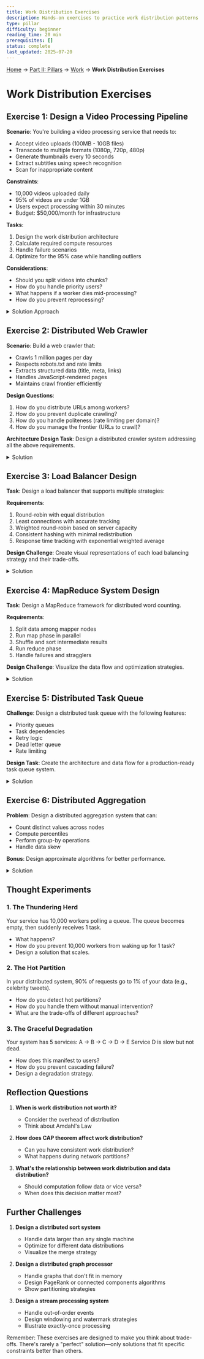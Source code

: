 ```yaml
---
title: Work Distribution Exercises
description: Hands-on exercises to practice work distribution patterns in distributed systems
type: pillar
difficulty: beginner
reading_time: 20 min
prerequisites: []
status: complete
last_updated: 2025-07-20
---
```


<!-- Navigation -->
[Home](../../index.md) → [Part II: Pillars](../index.md) → [Work](index.md) → **Work Distribution Exercises**

# Work Distribution Exercises

## Exercise 1: Design a Video Processing Pipeline

**Scenario**: You're building a video processing service that needs to:
- Accept video uploads (100MB - 10GB files)
- Transcode to multiple formats (1080p, 720p, 480p)
- Generate thumbnails every 10 seconds
- Extract subtitles using speech recognition
- Scan for inappropriate content

**Constraints**:
- 10,000 videos uploaded daily
- 95% of videos are under 1GB
- Users expect processing within 30 minutes
- Budget: $50,000/month for infrastructure

**Tasks**:
1. Design the work distribution architecture
2. Calculate required compute resources
3. Handle failure scenarios
4. Optimize for the 95% case while handling outliers

**Considerations**:
- Should you split videos into chunks?
- How do you handle priority users?
- What happens if a worker dies mid-processing?
- How do you prevent reprocessing?

<details>
<summary>Solution Approach</summary>

### Architecture Design

```mermaid
graph TB
    subgraph "Upload Service"
        U[Upload API] --> Q[Message Queue]
    end
    
    subgraph "Job Orchestrator"
        Q --> JM[Job Manager]
        JM --> DAG[DAG Builder]
        DAG --> S[Scheduler]
    end
    
    subgraph "Worker Pool"
        S --> W1[Download Worker]
        S --> W2[Split Worker]
        S --> W3[Transcode Workers]
        S --> W4[Thumbnail Worker]
        S --> W5[Speech Worker]
        S --> W6[Content Scanner]
        S --> W7[Merge Worker]
    end
    
    subgraph "Storage"
        W1 --> OS[Object Storage]
        W2 --> OS
        W3 --> OS
        W4 --> OS
        W5 --> OS
        W6 --> OS
        W7 --> OS
    end
    
    subgraph "State Management"
        JM --> DB[(Job Database)]
        S --> DB
    end
```

### Job Dependency DAG

```mermaid
graph LR
    D[Download] --> S[Split]
    S --> T1[Transcode 1080p]
    S --> T2[Transcode 720p]
    S --> T3[Transcode 480p]
    S --> TH[Thumbnails]
    S --> SP[Speech Recognition]
    S --> CS[Content Scan]
    T1 --> M[Merge]
    T2 --> M
    T3 --> M
    TH --> M
    SP --> M
    CS --> M
```

### Resource Calculation Table

| Component | Calculation | Result |
|-----------|-------------|---------|
| Daily Videos | 10,000 videos | - |
| Hourly Rate | 10,000 ÷ 24 | 417 videos/hour |
| Concurrent Processing | 30-min SLA × 417/60 | 208 videos |
| CPU per Video | 4 cores × 20 minutes | 80 core-minutes |
| Total Cores | 208 × 4 | 832 cores |
| With Headroom | 832 × 1.2 | 1,000 cores |
| Instance Type | c5.4xlarge (16 vCPUs) | - |
| Instance Count | 1,000 ÷ 16 | 63 instances |
| Monthly Cost | 63 × $0.68/hr × 730hr | ~$31,000 |

### Failure Handling Strategy

```mermaid
stateDiagram-v2
    [*] --> Pending
    Pending --> Processing: Worker picks up
    Processing --> Completed: Success
    Processing --> Failed: Error
    Failed --> Retry: Retry < 3
    Retry --> Processing: Backoff delay
    Failed --> DeadLetter: Retry >= 3
    Completed --> [*]
    DeadLetter --> Manual: Alert sent
```

### Work Distribution Strategy

| Strategy | Approach | Benefits |
|----------|----------|----------|
| Chunking | Split videos into 60-second segments | Parallel processing, faster completion |
| Priority Queues | Separate queues for standard/premium | SLA guarantees for premium users |
| Consistent Hashing | Hash(video_id + task) → Worker | Even distribution, sticky assignment |
| Idempotency | Task ID = hash(video_id + task_type) | Safe retries, no duplicate work |

</details>

## Exercise 2: Distributed Web Crawler

**Scenario**: Build a web crawler that:
- Crawls 1 million pages per day
- Respects robots.txt and rate limits
- Extracts structured data (title, meta, links)
- Handles JavaScript-rendered pages
- Maintains crawl frontier efficiently

**Design Questions**:
1. How do you distribute URLs among workers?
2. How do you prevent duplicate crawling?
3. How do you handle politeness (rate limiting per domain)?
4. How do you manage the frontier (URLs to crawl)?

**Architecture Design Task**:
Design a distributed crawler system addressing all the above requirements.

<details>
<summary>Solution</summary>

### System Architecture

```mermaid
graph TB
    subgraph "URL Management"
        UF[URL Frontier] --> PS[Priority Scheduler]
        PS --> DT[Domain Throttler]
    end
    
    subgraph "Deduplication"
        DT --> BF[Bloom Filter]
        BF --> UC[URL Cache]
    end
    
    subgraph "Worker Pool"
        DT --> W1[Crawler Worker 1]
        DT --> W2[Crawler Worker 2]
        DT --> W3[Crawler Worker N]
    end
    
    subgraph "Content Processing"
        W1 --> CP[Content Parser]
        W2 --> CP
        W3 --> CP
        CP --> LE[Link Extractor]
        CP --> DE[Data Extractor]
    end
    
    subgraph "Storage"
        DE --> DS[(Document Store)]
        LE --> UF
        UC --> RS[(Redis Cache)]
    end
    
    subgraph "Politeness"
        RT[Robots.txt Cache] --> DT
        RL[Rate Limiter] --> DT
    end
```

### URL Distribution Strategy

```mermaid
graph LR
    subgraph "Consistent Hashing Ring"
        H1[Hash Ring] --> D1[Domain 1]
        H1 --> D2[Domain 2]
        H1 --> D3[Domain 3]
        H1 --> DN[Domain N]
    end
    
    subgraph "Worker Assignment"
        D1 --> W1[Worker 1]
        D2 --> W2[Worker 2]
        D3 --> W3[Worker 3]
        DN --> WN[Worker N]
    end
```

### Deduplication Architecture

| Component | Purpose | Implementation |
|-----------|---------|----------------|
| Bloom Filter | Fast membership test | 100M capacity, 0.1% false positive |
| URL Normalization | Canonical form | Remove fragments, lowercase domain |
| Content Hash | Near-duplicate detection | SimHash algorithm |
| Seen URLs Cache | Recent history | Redis with 7-day TTL |

### Politeness Strategy

```mermaid
stateDiagram-v2
    [*] --> CheckRobots: New Domain
    CheckRobots --> FetchRobots: Not Cached
    CheckRobots --> CheckDelay: Cached
    FetchRobots --> ParseRules: Success
    ParseRules --> CheckDelay: Store Rules
    CheckDelay --> Wait: Delay Required
    Wait --> Crawl: Timer Expired
    CheckDelay --> Crawl: No Delay
    Crawl --> UpdateTimer: Complete
    UpdateTimer --> [*]
```

### Frontier Management

| Queue Type | Priority | Use Case |
|------------|----------|----------|
| High Priority | 1 | New domains, important pages |
| Medium Priority | 2 | Regular crawl, refresh |
| Low Priority | 3 | Deep pages, low value |
| Retry Queue | 4 | Failed attempts with backoff |

### Resource Calculation

```mermaid
graph TB
    subgraph "Daily Requirements"
        A[1M pages/day] --> B[11.6 pages/second]
        B --> C[12 pages/sec with overhead]
    end
    
    subgraph "Worker Capacity"
        D[1 page/sec per worker] --> E[12 workers minimum]
        E --> F[20 workers with headroom]
    end
    
    subgraph "Infrastructure"
        F --> G[5 machines × 4 workers]
        G --> H[Redis: 10GB for 100M URLs]
        G --> I[Storage: 1TB/day raw HTML]
    end
```

### JavaScript Rendering Pipeline

```mermaid
graph LR
    A[URL] --> B{Needs JS?}
    B -->|No| C[Simple HTTP Fetch]
    B -->|Yes| D[Headless Browser Pool]
    D --> E[Render Page]
    E --> F[Wait for Ajax]
    F --> G[Extract Content]
    C --> G
    G --> H[Parse & Store]
```

### Failure Handling Matrix

| Failure Type | Detection | Response | Retry Strategy |
|--------------|-----------|----------|----------------|
| Network Timeout | 30s limit | Mark failed | Exponential backoff: 1m, 5m, 30m |
| 4xx Errors | HTTP status | Log & skip | No retry for 404, retry others |
| 5xx Errors | HTTP status | Temporary failure | Linear backoff: 5m intervals |
| Rate Limited | 429 status | Back off domain | Double delay, max 60s |
| Parse Error | Exception | Log & continue | Retry with different parser |

</details>

## Exercise 3: Load Balancer Design

**Task**: Design a load balancer that supports multiple strategies:

**Requirements**:
1. Round-robin with equal distribution
2. Least connections with accurate tracking
3. Weighted round-robin based on server capacity
4. Consistent hashing with minimal redistribution
5. Response time tracking with exponential weighted average

**Design Challenge**: Create visual representations of each load balancing strategy and their trade-offs.

<details>
<summary>Solution</summary>

### Load Balancer Architecture

```mermaid
graph TB
    subgraph "Client Layer"
        C1[Client 1] --> LB[Load Balancer]
        C2[Client 2] --> LB
        C3[Client N] --> LB
    end
    
    subgraph "Load Balancer Core"
        LB --> SM[Strategy Manager]
        SM --> RR[Round Robin]
        SM --> LC[Least Connections]
        SM --> WRR[Weighted RR]
        SM --> CH[Consistent Hash]
        SM --> LRT[Least Response Time]
    end
    
    subgraph "Server Pool"
        RR --> S1[Server 1]
        RR --> S2[Server 2]
        RR --> S3[Server 3]
        LC --> S1
        LC --> S2
        LC --> S3
        WRR --> S1
        WRR --> S2
        WRR --> S3
        CH --> S1
        CH --> S2
        CH --> S3
        LRT --> S1
        LRT --> S2
        LRT --> S3
    end
    
    subgraph "Monitoring"
        HM[Health Monitor] --> S1
        HM --> S2
        HM --> S3
        MT[Metrics Tracker] --> LB
    end
```

### Strategy Comparison Matrix

| Strategy | Distribution | State Required | Pros | Cons | Use Case |
|----------|--------------|----------------|------|------|----------|
| Round Robin | Equal | Counter | Simple, fair | Ignores server load | Homogeneous servers |
| Least Connections | Load-based | Connection count | Adapts to load | Requires tracking | Variable request duration |
| Weighted RR | Proportional | Counter + weights | Handles different capacities | Static weights | Known server capacities |
| Consistent Hash | Key-based | Hash ring | Minimal redistribution | Can be uneven | Stateful services |
| Least Response Time | Performance-based | Response metrics | Optimizes latency | Complex tracking | Latency-sensitive |

### Round Robin Visualization

```mermaid
graph LR
    subgraph "Request Sequence"
        R1[Request 1] --> S1[Server 1]
        R2[Request 2] --> S2[Server 2]
        R3[Request 3] --> S3[Server 3]
        R4[Request 4] --> S1
        R5[Request 5] --> S2
        R6[Request 6] --> S3
    end
```

### Least Connections State

```mermaid
graph TB
    subgraph "Server State"
        S1[Server 1<br/>Connections: 3]
        S2[Server 2<br/>Connections: 5]
        S3[Server 3<br/>Connections: 2]
    end
    
    NR[New Request] --> S3
    S3 --> S3U[Server 3<br/>Connections: 3]
```

### Weighted Round Robin Distribution

| Server | Weight | Slots in Rotation | Percentage |
|--------|--------|-------------------|------------|
| Server 1 | 5 | [1,2,3,4,5] | 50% |
| Server 2 | 3 | [6,7,8] | 30% |
| Server 3 | 2 | [9,10] | 20% |

### Consistent Hashing Ring

```mermaid
graph LR
    subgraph "Hash Ring (0-359°)"
        H1[0°] --> S1[Server 1<br/>45°]
        S1 --> S2[Server 2<br/>150°]
        S2 --> S3[Server 3<br/>270°]
        S3 --> H1
    end
    
    K1[Key "user123"<br/>Hash: 72°] -.-> S2
    K2[Key "order456"<br/>Hash: 200°] -.-> S3
    K3[Key "item789"<br/>Hash: 310°] -.-> S1
```

### Response Time Tracking (EWMA)

```mermaid
graph TB
    subgraph "Response Time Evolution"
        T1[Time 1<br/>RT: 100ms] --> EWMA1[EWMA: 100ms]
        T2[Time 2<br/>RT: 200ms] --> EWMA2[EWMA: 130ms]
        T3[Time 3<br/>RT: 150ms] --> EWMA3[EWMA: 136ms]
        T4[Time 4<br/>RT: 80ms] --> EWMA4[EWMA: 119ms]
    end
    
    Note[EWMA = α × Current + (1-α) × Previous<br/>α = 0.3]
```

### Server Health States

```mermaid
stateDiagram-v2
    [*] --> Healthy: Initial
    Healthy --> Degraded: Response Time > Threshold
    Healthy --> Down: Health Check Failed
    Degraded --> Healthy: Performance Recovered
    Degraded --> Down: Health Check Failed
    Down --> Probing: Retry Interval
    Probing --> Healthy: Health Check Passed
    Probing --> Down: Health Check Failed
```

### Failure Handling Strategy

| Event | Detection | Action | Recovery |
|-------|-----------|--------|----------|
| Server Down | Health check timeout | Remove from pool | Periodic retry |
| High Latency | Response > 2× average | Reduce weight | Gradual increase |
| Connection Refused | TCP error | Mark as down | Exponential backoff |
| Partial Failure | Error rate > 10% | Circuit breaker | Probe with test traffic |

### Virtual Nodes Distribution

```mermaid
graph TB
    subgraph "Physical Servers"
        PS1[Server 1]
        PS2[Server 2]
        PS3[Server 3]
    end
    
    subgraph "Virtual Nodes on Ring"
        PS1 --> V11[S1:1]
        PS1 --> V12[S1:2]
        PS1 --> V13[S1:N]
        PS2 --> V21[S2:1]
        PS2 --> V22[S2:2]
        PS2 --> V23[S2:N]
        PS3 --> V31[S3:1]
        PS3 --> V32[S3:2]
        PS3 --> V33[S3:N]
    end
```

</details>

## Exercise 4: MapReduce System Design

**Task**: Design a MapReduce framework for distributed word counting.

**Requirements**:
1. Split data among mapper nodes
2. Run map phase in parallel
3. Shuffle and sort intermediate results
4. Run reduce phase
5. Handle failures and stragglers

**Design Challenge**: Visualize the data flow and optimization strategies.

<details>
<summary>Solution</summary>

### MapReduce Architecture

```mermaid
graph TB
    subgraph "Input"
        D1[Document 1] --> S[Splitter]
        D2[Document 2] --> S
        D3[Document N] --> S
    end
    
    subgraph "Map Phase"
        S --> M1[Mapper 1]
        S --> M2[Mapper 2]
        S --> M3[Mapper N]
    end
    
    subgraph "Shuffle & Sort"
        M1 --> P[Partitioner]
        M2 --> P
        M3 --> P
        P --> SS[Shuffle/Sort]
    end
    
    subgraph "Reduce Phase"
        SS --> R1[Reducer 1]
        SS --> R2[Reducer 2]
        SS --> R3[Reducer N]
    end
    
    subgraph "Output"
        R1 --> O[Output Files]
        R2 --> O
        R3 --> O
    end
```

### Data Flow Example

```mermaid
graph LR
    subgraph "Input Documents"
        D1["the quick brown fox"]
        D2["the lazy dog"]
        D3["the brown dog"]
    end
    
    subgraph "Map Output"
        D1 --> M1["(the,1)<br/>(quick,1)<br/>(brown,1)<br/>(fox,1)"]
        D2 --> M2["(the,1)<br/>(lazy,1)<br/>(dog,1)"]
        D3 --> M3["(the,1)<br/>(brown,1)<br/>(dog,1)"]
    end
    
    subgraph "Shuffle/Group"
        M1 --> G1["the: [1,1,1]"]
        M2 --> G1
        M3 --> G1
        M1 --> G2["brown: [1,1]"]
        M3 --> G2
        M2 --> G3["dog: [1,1]"]
        M3 --> G3
    end
    
    subgraph "Reduce Output"
        G1 --> R1["(the, 3)"]
        G2 --> R2["(brown, 2)"]
        G3 --> R3["(dog, 2)"]
    end
```

### Optimization Strategies

| Optimization | Description | Benefit |
|--------------|-------------|---------|
| Combiners | Local aggregation at mappers | Reduces shuffle data |
| Compression | Compress intermediate data | Reduces network I/O |
| Speculative Execution | Duplicate slow tasks | Handles stragglers |
| Data Locality | Process data where stored | Reduces data movement |
| In-Memory Shuffle | Keep intermediate data in RAM | Faster than disk |

### Combiner Optimization

```mermaid
graph TB
    subgraph "Without Combiner"
        WM[Mapper] --> WS["Shuffle:<br/>(the,1)<br/>(the,1)<br/>(the,1)"]
        WS --> WR[Reducer:<br/>sum([1,1,1]) = 3]
    end
    
    subgraph "With Combiner"
        CM[Mapper] --> CC[Combiner:<br/>local sum]
        CC --> CS["Shuffle:<br/>(the,3)"]
        CS --> CR[Reducer:<br/>sum([3]) = 3]
    end
```

### Failure Handling

```mermaid
stateDiagram-v2
    [*] --> TaskAssigned
    TaskAssigned --> Running: Worker starts
    Running --> Completed: Success
    Running --> Failed: Error/Timeout
    Failed --> Retry: Retry count < 3
    Retry --> Running: Reassign
    Failed --> Abandoned: Max retries
    Completed --> [*]
    
    Running --> Speculative: Slow progress
    Speculative --> Completed: Either finishes
```

### Resource Allocation

| Phase | CPU Usage | Memory Usage | Network I/O | Disk I/O |
|-------|-----------|--------------|-------------|----------|
| Map | High | Medium | Low | Medium |
| Shuffle | Low | High | Very High | High |
| Sort | Medium | High | Low | High |
| Reduce | High | Medium | Low | Medium |

### Partitioning Strategy

```mermaid
graph LR
    subgraph "Hash Partitioning"
        K1["Key: 'apple'<br/>Hash: 7"] --> P1[Partition 1]
        K2["Key: 'banana'<br/>Hash: 2"] --> P2[Partition 2]
        K3["Key: 'cherry'<br/>Hash: 8"] --> P1
    end
    
    subgraph "Range Partitioning"
        R1["Key: 'apple'"] --> RP1[Partition A-M]
        R2["Key: 'banana'"] --> RP1
        R3["Key: 'zebra'"] --> RP2[Partition N-Z]
    end
```

### Performance Metrics

```mermaid
graph TB
    subgraph "Job Timeline"
        T0[Start] --> MP[Map Phase: 5 min]
        MP --> SP[Shuffle Phase: 3 min]
        SP --> RP[Reduce Phase: 2 min]
        RP --> T1[Complete: 10 min]
    end
    
    subgraph "Bottleneck Analysis"
        B1[Slowest Mapper: 5 min]
        B2[Network Congestion: +2 min]
        B3[Skewed Reducer: +1 min]
    end
```

### Data Skew Handling

| Problem | Detection | Solution |
|---------|-----------|----------|
| Hot Keys | One reducer takes longer | Dynamic repartitioning |
| Large Values | Memory overflow | Stream processing |
| Uneven Input | Some mappers idle | Dynamic splitting |
| Slow Nodes | Progress monitoring | Speculative execution |

### MapReduce vs Stream Processing

```mermaid
graph LR
    subgraph "Batch MapReduce"
        BI[Input Data] --> BM[Map All]
        BM --> BS[Shuffle All]
        BS --> BR[Reduce All]
        BR --> BO[Output]
    end
    
    subgraph "Stream Processing"
        SI[Stream] --> SM[Map One]
        SM --> SR[Reduce Incremental]
        SR --> SO[Continuous Output]
        SI --> SM
    end
```

</details>

## Exercise 5: Distributed Task Queue

**Challenge**: Design a distributed task queue with the following features:
- Priority queues
- Task dependencies
- Retry logic
- Dead letter queue
- Rate limiting

**Design Task**: Create the architecture and data flow for a production-ready task queue system.

<details>
<summary>Solution</summary>

### Task Queue Architecture

```mermaid
graph TB
    subgraph "Task Submission"
        C1[Client 1] --> API[API Gateway]
        C2[Client 2] --> API
        API --> TV[Task Validator]
        TV --> TS[Task Store]
    end
    
    subgraph "Queue Management"
        TS --> PQ[Priority Queues]
        PQ --> HP[High Priority]
        PQ --> MP[Medium Priority]
        PQ --> LP[Low Priority]
        
        TS --> DG[Dependency Graph]
        DG --> DS[Dependency Scheduler]
    end
    
    subgraph "Worker Pool"
        DS --> WM[Worker Manager]
        WM --> W1[Worker 1]
        WM --> W2[Worker 2]
        WM --> WN[Worker N]
    end
    
    subgraph "Failure Handling"
        W1 --> FH[Failure Handler]
        W2 --> FH
        WN --> FH
        FH --> RQ[Retry Queue]
        FH --> DLQ[Dead Letter Queue]
    end
    
    subgraph "Rate Limiting"
        RL[Rate Limiter] --> WM
        TB[Token Bucket] --> RL
    end
```

### Task State Machine

```mermaid
stateDiagram-v2
    [*] --> Submitted: Task created
    Submitted --> Queued: Dependencies met
    Submitted --> Blocked: Has dependencies
    Blocked --> Queued: Dependencies complete
    Queued --> Assigned: Worker available
    Assigned --> Running: Worker starts
    Running --> Completed: Success
    Running --> Failed: Error
    Failed --> Retrying: Retry count < max
    Retrying --> Queued: Backoff complete
    Failed --> DeadLetter: Max retries
    Completed --> [*]
    DeadLetter --> [*]
```

### Priority Queue Structure

| Priority | Use Case | SLA | Example Tasks |
|----------|----------|-----|---------------|
| Critical (0) | User-facing, blocking | < 1s | Payment processing |
| High (1-3) | User-facing, async | < 10s | Email sending |
| Medium (4-6) | Background, important | < 1m | Report generation |
| Low (7-9) | Background, batch | < 1h | Analytics, cleanup |

### Dependency Management

```mermaid
graph LR
    subgraph "Task DAG"
        T1[Task A] --> T3[Task C]
        T2[Task B] --> T3
        T3 --> T4[Task D]
        T3 --> T5[Task E]
        T4 --> T6[Task F]
        T5 --> T6
    end
    
    subgraph "Execution Order"
        E1[1: A,B parallel] --> E2[2: C]
        E2 --> E3[3: D,E parallel]
        E3 --> E4[4: F]
    end
```

### Retry Strategy

```mermaid
graph TB
    subgraph "Exponential Backoff"
        F1[Failure 1] --> W1[Wait 1s]
        W1 --> F2[Failure 2]
        F2 --> W2[Wait 2s]
        W2 --> F3[Failure 3]
        F3 --> W3[Wait 4s]
        W3 --> F4[Failure 4]
        F4 --> DL[Dead Letter]
    end
    
    subgraph "Retry Configuration"
        RC[Max Retries: 3<br/>Base Delay: 1s<br/>Max Delay: 300s<br/>Jitter: ±20%]
    end
```

### Rate Limiting Design

```mermaid
graph LR
    subgraph "Token Bucket Algorithm"
        TB[Token Bucket<br/>Capacity: 100<br/>Refill: 10/sec] --> Check{Tokens > 0?}
        Check -->|Yes| Allow[Allow Task<br/>Tokens--]
        Check -->|No| Queue[Queue Task]
        
        Timer[Refill Timer] --> TB
    end
    
    subgraph "Per-Type Limits"
        T1[Email Tasks: 50/min]
        T2[API Calls: 100/sec]
        T3[DB Writes: 20/sec]
    end
```

### Worker Assignment Strategy

| Strategy | Description | Use Case |
|----------|-------------|----------|
| Capability-based | Match task requirements to worker skills | Specialized tasks |
| Load-based | Assign to least loaded worker | General tasks |
| Affinity-based | Prefer workers with cached data | Stateful tasks |
| Geographic | Assign to nearest worker | Latency-sensitive |

### Queue Monitoring Dashboard

```mermaid
graph TB
    subgraph "Queue Metrics"
        M1[Queue Depth]
        M2[Task Latency]
        M3[Success Rate]
        M4[Retry Rate]
    end
    
    subgraph "Worker Metrics"
        W1[Active Workers]
        W2[Utilization %]
        W3[Error Rate]
        W4[Avg Duration]
    end
    
    subgraph "Alerts"
        A1[Queue Depth > 1000]
        A2[Error Rate > 5%]
        A3[P99 Latency > SLA]
        A4[Workers < Min]
    end
```

### Dead Letter Queue Analysis

| Pattern | Cause | Action |
|---------|-------|--------|
| Poison Message | Malformed data | Fix validation |
| Dependency Loop | Circular deps | Detect cycles |
| Resource Exhaustion | OOM/Timeout | Increase limits |
| External Failure | API down | Circuit breaker |

### Scaling Strategy

```mermaid
graph LR
    subgraph "Auto-scaling Rules"
        QD[Queue Depth] --> ST{> Threshold?}
        ST -->|Yes| SU[Scale Up]
        ST -->|No| Check2{< Low Mark?}
        Check2 -->|Yes| SD[Scale Down]
        
        CPU[CPU Usage] --> ST2{> 80%?}
        ST2 -->|Yes| SU
        
        LAT[P99 Latency] --> ST3{> SLA?}
        ST3 -->|Yes| SU
    end
```

### Task Deduplication

```mermaid
graph TB
    subgraph "Dedup Strategy"
        NT[New Task] --> H[Hash(Type + Params)]
        H --> C{Exists in<br/>Recent Tasks?}
        C -->|Yes| R[Return Existing ID]
        C -->|No| S[Submit New Task]
        S --> RT[Recent Tasks Cache<br/>TTL: 1 hour]
    end
```

</details>

## Exercise 6: Distributed Aggregation

**Problem**: Design a distributed aggregation system that can:
- Count distinct values across nodes
- Compute percentiles
- Perform group-by operations
- Handle data skew

**Bonus**: Design approximate algorithms for better performance.

<details>
<summary>Solution</summary>

### Distributed Aggregation Architecture

```mermaid
graph TB
    subgraph "Data Sources"
        N1[Node 1] --> LA1[Local Aggregator]
        N2[Node 2] --> LA2[Local Aggregator]
        N3[Node N] --> LA3[Local Aggregator]
    end
    
    subgraph "Aggregation Tree"
        LA1 --> CA1[Combiner 1]
        LA2 --> CA1
        LA3 --> CA2[Combiner 2]
        CA1 --> GA[Global Aggregator]
        CA2 --> GA
    end
    
    subgraph "Results"
        GA --> RS[Result Store]
        RS --> API[Query API]
    end
```

### Count Distinct Strategies

| Algorithm | Accuracy | Memory | Use Case |
|-----------|----------|---------|----------|
| Exact HashSet | 100% | O(n) | Small cardinality |
| HyperLogLog | ~2% error | O(log log n) | Large cardinality |
| Bloom Filter | No false negatives | O(m) bits | Membership test |
| Count-Min Sketch | Overestimates | O(ε⁻¹ log δ⁻¹) | Frequency estimation |

### HyperLogLog Visualization

```mermaid
graph LR
    subgraph "Hash & Bucket"
        V1[Value: "user123"] --> H1[Hash: 10110...]
        H1 --> B1[Bucket: 101]
        H1 --> Z1[Leading Zeros: 3]
    end
    
    subgraph "Register Array"
        B1 --> R[Register[5] = max(3, old)]
    end
    
    subgraph "Cardinality Estimate"
        R --> F[Formula: α × m² / Σ(2^-M[j])]
    end
```

### Percentile Computation

```mermaid
graph TB
    subgraph "T-Digest Algorithm"
        D1[Data Stream] --> C1[Centroid 1<br/>Mean: 10<br/>Weight: 50]
        D1 --> C2[Centroid 2<br/>Mean: 25<br/>Weight: 100]
        D1 --> C3[Centroid 3<br/>Mean: 90<br/>Weight: 30]
    end
    
    subgraph "Merge Strategy"
        C1 --> M[Merge Similar<br/>Centroids]
        C2 --> M
        C3 --> M
        M --> NC[New Centroids<br/>Compressed]
    end
```

### Group-By Distribution

```mermaid
graph LR
    subgraph "Hash Partitioning"
        D1[Data: {A:1, B:2}] --> HP[Hash(GroupKey)]
        D2[Data: {A:3, C:4}] --> HP
        D3[Data: {B:5, C:6}] --> HP
    end
    
    subgraph "Shuffle to Reducers"
        HP --> R1[Reducer 1<br/>Group A: [1,3]]
        HP --> R2[Reducer 2<br/>Group B: [2,5]]
        HP --> R3[Reducer 3<br/>Group C: [4,6]]
    end
```

### Data Skew Handling

| Problem | Detection | Solution |
|---------|-----------|----------|
| Hot Keys | Monitor key distribution | Two-stage aggregation |
| Large Groups | Track group sizes | Sample and split |
| Uneven Partitions | Measure partition sizes | Dynamic rebalancing |
| Memory Pressure | Monitor heap usage | Spill to disk |

### Two-Stage Aggregation for Skew

```mermaid
graph TB
    subgraph "Stage 1: Local Pre-aggregation"
        HK[Hot Key: X] --> S1[Salt: X_1]
        HK --> S2[Salt: X_2]
        HK --> S3[Salt: X_3]
        
        S1 --> L1[Local Sum: 1000]
        S2 --> L2[Local Sum: 1500]
        S3 --> L3[Local Sum: 2000]
    end
    
    subgraph "Stage 2: Final Aggregation"
        L1 --> FA[Final Aggregator]
        L2 --> FA
        L3 --> FA
        FA --> R[Result: X = 4500]
    end
```

### Approximate Algorithms Comparison

```mermaid
graph TB
    subgraph "Count-Min Sketch"
        CM[Update] --> H1[Hash1(x)]
        CM --> H2[Hash2(x)]
        CM --> H3[Hash3(x)]
        H1 --> T1[Table[1][h1]++]
        H2 --> T2[Table[2][h2]++]
        H3 --> T3[Table[3][h3]++]
        Q[Query] --> Min[min(Table[i][hi(x)])]
    end
```

### Memory vs Accuracy Trade-offs

| Data Structure | Memory | Error Rate | Query Time |
|----------------|---------|------------|------------|
| Exact | O(n) | 0% | O(1) |
| HyperLogLog | 1.5KB | 2% | O(1) |
| T-Digest | O(compression) | 1% | O(log n) |
| Count-Min | O(1/ε × log 1/δ) | ε (one-sided) | O(d) |

### Streaming Aggregation Pipeline

```mermaid
graph LR
    subgraph "Ingestion"
        S[Stream] --> W[Window<br/>5 min]
    end
    
    subgraph "Processing"
        W --> LA[Local Agg]
        LA --> SK[Sketch Update]
        SK --> PS[Partial State]
    end
    
    subgraph "Merging"
        PS --> M[Merge Window]
        M --> GS[Global State]
        GS --> Q[Query Interface]
    end
```

### Group-By with Sampling

```mermaid
graph TB
    subgraph "Sampling Strategy"
        DS[Data Stream] --> RS[Reservoir Sample<br/>Size: 10K]
        RS --> EST[Estimate Groups]
        EST --> DEC{Large Skew?}
        DEC -->|Yes| TS[Two-Stage]
        DEC -->|No| Direct[Direct Group-By]
    end
```

### Performance Optimization Matrix

| Technique | CPU Impact | Memory Impact | Network Impact | Accuracy |
|-----------|------------|---------------|----------------|----------|
| Pre-aggregation | Low | Medium | Very Low | 100% |
| Sampling | Very Low | Low | Low | 95-99% |
| Sketching | Low | Very Low | Low | 95-98% |
| Compression | Medium | Low | Medium | 100% |
| Partitioning | Low | Medium | High | 100% |

</details>

## Thought Experiments

### 1. The Thundering Herd

Your service has 10,000 workers polling a queue. The queue becomes empty, then suddenly receives 1 task.
- What happens?
- How do you prevent 10,000 workers from waking up for 1 task?
- Design a solution that scales.

### 2. The Hot Partition

In your distributed system, 90% of requests go to 1% of your data (e.g., celebrity tweets).
- How do you detect hot partitions?
- How do you handle them without manual intervention?
- What are the trade-offs of different approaches?

### 3. The Graceful Degradation

Your system has 5 services: A → B → C → D → E
Service D is slow but not dead.
- How does this manifest to users?
- How do you prevent cascading failure?
- Design a degradation strategy.

## Reflection Questions

1. **When is work distribution not worth it?**
   - Consider the overhead of distribution
   - Think about Amdahl's Law

2. **How does CAP theorem affect work distribution?**
   - Can you have consistent work distribution?
   - What happens during network partitions?

3. **What's the relationship between work distribution and data distribution?**
   - Should computation follow data or vice versa?
   - When does this decision matter most?

## Further Challenges

1. **Design a distributed sort system**
   - Handle data larger than any single machine
   - Optimize for different data distributions
   - Visualize the merge strategy

2. **Design a distributed graph processor**
   - Handle graphs that don't fit in memory
   - Design PageRank or connected components algorithms
   - Show partitioning strategies

3. **Design a stream processing system**
   - Handle out-of-order events
   - Design windowing and watermark strategies
   - Illustrate exactly-once processing

Remember: These exercises are designed to make you think about trade-offs. There's rarely a "perfect" solution—only solutions that fit specific constraints better than others.

